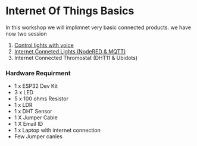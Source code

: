 # Internet Of Things Basics


In this workshop we will implimnet very basic connected products.  we have now two session

1. [Control lights with voice](Voicecontrolled_light_adafruitio/README.md)
2. [Internet Conneted Lights  (NodeRED & MQTT)](Internetconnectd_light_nodered/README.md)
3. Internet Connected Thromostat (DHT11 & Ubidots)

### Hardware Requirment 

* 1 x ESP32 Dev Kit 
* 3 x LED 
* 5 x 100 ohms Resistor
* 1 x LDR
* 1 x DHT Sensor 
* 1 X Jumper Cable
* 1 X Email ID 
* 1 x Laptop with internet connection
* Few Jumper canles   


